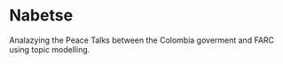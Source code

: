 # Nabetse

Analazying the Peace Talks between the Colombia goverment and FARC using topic modelling. 
